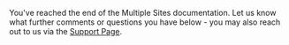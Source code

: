 You've reached the end of the Multiple Sites documentation. Let us know what further comments or questions you have below - you may
also reach out to us via the <a href="https://fastcomments.com/auth/my-account/help" target="_blank">Support Page</a>.
